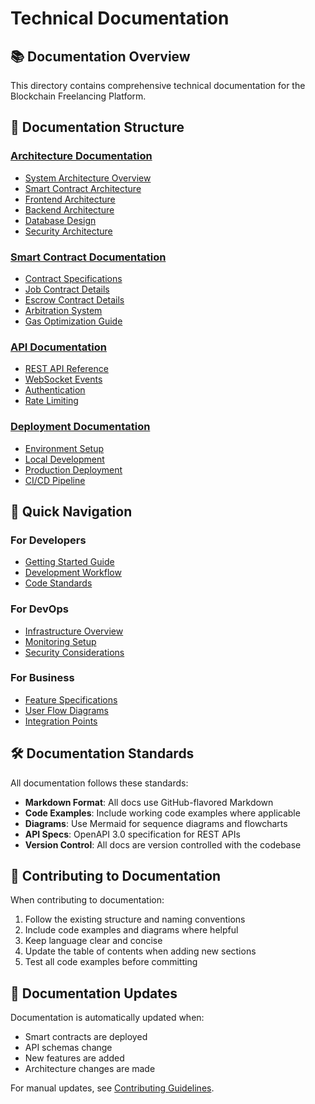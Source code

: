 # Technical Documentation

## 📚 Documentation Overview

This directory contains comprehensive technical documentation for the Blockchain Freelancing Platform.

## 📁 Documentation Structure

### [Architecture Documentation](architecture/)
- [System Architecture Overview](architecture/system-overview.md)
- [Smart Contract Architecture](architecture/smart-contracts.md)
- [Frontend Architecture](architecture/frontend.md)
- [Backend Architecture](architecture/backend.md)
- [Database Design](architecture/database.md)
- [Security Architecture](architecture/security.md)

### [Smart Contract Documentation](smart-contracts/)
- [Contract Specifications](smart-contracts/specifications.md)
- [Job Contract Details](smart-contracts/job-contract.md)
- [Escrow Contract Details](smart-contracts/escrow-contract.md)
- [Arbitration System](smart-contracts/arbitration.md)
- [Gas Optimization Guide](smart-contracts/gas-optimization.md)

### [API Documentation](api/)
- [REST API Reference](api/rest-api.md)
- [WebSocket Events](api/websocket.md)
- [Authentication](api/authentication.md)
- [Rate Limiting](api/rate-limiting.md)

### [Deployment Documentation](deployment/)
- [Environment Setup](deployment/environment.md)
- [Local Development](deployment/local-development.md)
- [Production Deployment](deployment/production.md)
- [CI/CD Pipeline](deployment/cicd.md)

## 🎯 Quick Navigation

### For Developers
- [Getting Started Guide](architecture/getting-started.md)
- [Development Workflow](architecture/development-workflow.md)
- [Code Standards](architecture/code-standards.md)

### For DevOps
- [Infrastructure Overview](deployment/infrastructure.md)
- [Monitoring Setup](deployment/monitoring.md)
- [Security Considerations](deployment/security.md)

### For Business
- [Feature Specifications](architecture/features.md)
- [User Flow Diagrams](architecture/user-flows.md)
- [Integration Points](architecture/integrations.md)

## 🛠️ Documentation Standards

All documentation follows these standards:
- **Markdown Format**: All docs use GitHub-flavored Markdown
- **Code Examples**: Include working code examples where applicable
- **Diagrams**: Use Mermaid for sequence diagrams and flowcharts
- **API Specs**: OpenAPI 3.0 specification for REST APIs
- **Version Control**: All docs are version controlled with the codebase

## 📝 Contributing to Documentation

When contributing to documentation:

1. Follow the existing structure and naming conventions
2. Include code examples and diagrams where helpful
3. Keep language clear and concise
4. Update the table of contents when adding new sections
5. Test all code examples before committing

## 🔄 Documentation Updates

Documentation is automatically updated when:
- Smart contracts are deployed
- API schemas change
- New features are added
- Architecture changes are made

For manual updates, see [Contributing Guidelines](../CONTRIBUTING.md).